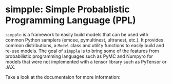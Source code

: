 # simpple: Simple Probablistic Programming Language (PPL)

`simpple` is a framework to easily build models that can be used with common Python samplers (emcee, pymultinest, ultranest, etc.).
It provides common distributions, a `Model` class and utility functions to easily build and re-use models.
The goal of `simpple` is to bring some of the features from probabilistic programming languages such as PyMC and Numpyro for models that were not implemented with a tensor library such as PyTensor or JAX.

<!-- TODO: Docs link -->
Take a look at the documentaion for more information: 
